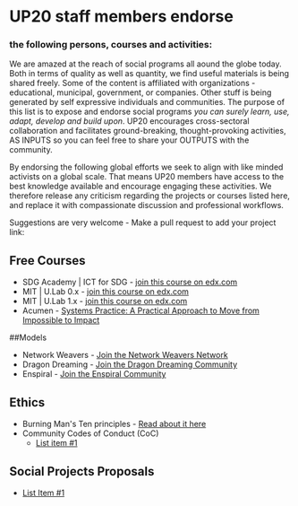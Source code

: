 # UP20 staff members endorse 
### the following persons, courses and activities:

We are amazed at the reach of social programs all aound the globe today. Both in terms of quality as well as quantity, we find useful materials is being shared freely. Some of the content is affiliated with organizations - educational, municipal, government, or companies. Other stuff is being generated by self expressive individuals and communities.
The purpose of this list is to expose and endorse social programs _you can surely learn, use, adapt, develop and build upon_.
UP20 encourages cross-sectoral collaboration and facilitates ground-breaking, thought-provoking activities, AS INPUTS so you can feel free to share your OUTPUTS with the community.

By endorsing the following global efforts we seek to align with like minded activists on a global scale. That means UP20 members have access to the best knowledge available and encourage engaging these activities. We therefore release any criticism regarding the projects or courses listed here, and replace it with compassionate discussion and professional workflows. 

Suggestions are very welcome - Make a pull request to add your project link:

## Free Courses
  * SDG Academy | ICT for SDG - [join this course on edx.com](https://courses.edx.org/courses/course-v1:SDGAcademyX+ICT001+3T2018/course/)
  * MIT | U.Lab 0.x - [join this course on edx.com](#)
  * MIT | U.Lab 1.x -  [join this course on edx.com](#)
  * Acumen - [Systems Practice: A Practical Approach to Move from Impossible to Impact](https://plusacumen.novoed.com/#!/courses/systems-practice-2018-3/home)
  
##Models
  * Network Weavers - [Join the Network Weavers Network](#)
  * Dragon Dreaming - [Join the Dragon Dreaming Community](#)
  * Enspiral - [Join the Enspiral Community](#)
  
## Ethics
  * Burning Man's Ten principles - [Read about it here](#)
  * Community Codes of Conduct (CoC)
    - [List item #1](#)

## Social Projects Proposals
  * [List Item #1](#)

 
 
